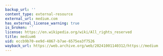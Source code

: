 ```yaml
---
backup_url: ''
content_type: external-resource
external_url: medium.com
has_external_license_warning: true
is_broken: ''
license: https://en.wikipedia.org/wiki/All_rights_reserved
title: medium6
uid: eccb9b70-ee9d-4867-b7ae-6575ea3f7526
wayback_url: https://web.archive.org/web/20241001140312/https://medium.com/
---
```

